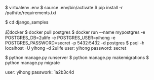 $ virtualenv .env
$ source .env/bin/activate
$ pip install -r /path/to/requirements.txt

$ cd django_samples

起docker
$ docker pull postgres
$ docker run --name mypostgres -e POSTGRES_DB=2ulife -e POSTGRES_USER=yihong -e POSTGRES_PASSWORD=secret -p 5432:5432 -d postgres
$ psql -h localhost -U yihong -d 2ulife
user: yihong
password: secret



$ python manage.py runserver
$ python manage.py makemigrations
$ python manage.py migrate


user: yihong
passwork: 1a2b3c4d